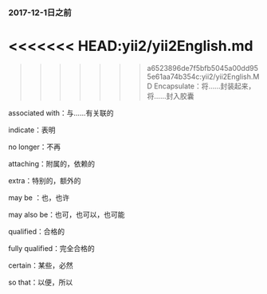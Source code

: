 ### 2017-12-1日之前
<<<<<<< HEAD:yii2/yii2English.md
=======

>>>>>>> a6523896de7f5bfb5045a00dd955e61aa74b354c:yii2/yii2English.MD
Encapsulate：将……封装起来，将……封入胶囊

associated with：与……有关联的

indicate：表明

no longer：不再

attaching：附属的，依赖的

extra：特别的，额外的

may be ：也，也许

may also be：也可，也可以，也可能

qualified：合格的

fully qualified：完全合格的

certain：某些，必然

so that：以便，所以
